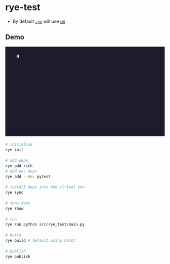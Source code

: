 # rye-test

- By default [`rye`](https://rye-up.com/) will use [uv](https://github.com/astral-sh/uv)

## Demo

![](media/banner.gif)

```sh
# initialise
rye init

# add deps
rye add rich
# add dev deps
rye add --dev pytest

# install deps into the virtual env
rye sync

# show deps
rye show

# run
rye run python src/rye_test/main.py

# build
rye build # default using hatch

# publish
rye publish
```